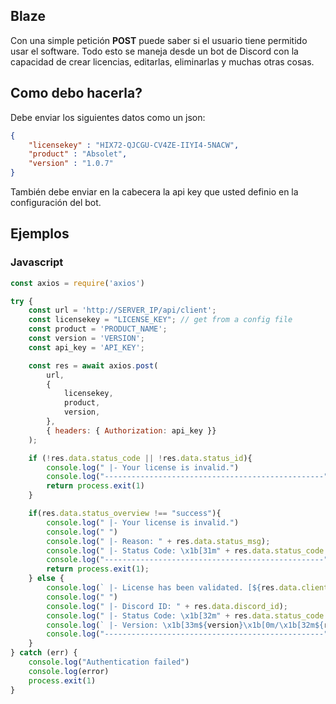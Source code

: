 ## Blaze 

Con una simple petición **POST** puede saber si el usuario tiene permitido usar el software. Todo esto se maneja desde un bot de Discord con la capacidad de crear licencias, editarlas, eliminarlas y muchas otras cosas.

## Como debo hacerla?

Debe enviar los siguientes datos como un json:

```json
{
    "licensekey" : "HIX72-QJCGU-CV4ZE-IIYI4-5NACW",
    "product" : "Absolet",
    "version" : "1.0.7"
}
```

También debe enviar en la cabecera la api key que usted definio en la configuración del bot.

## Ejemplos

### Javascript
```javascript
const axios = require('axios')

try {
    const url = 'http://SERVER_IP/api/client';
	const licensekey = "LICENSE_KEY"; // get from a config file
	const product = 'PRODUCT_NAME';
	const version = 'VERSION';
	const api_key = 'API_KEY';

    const res = await axios.post(
   		url,
   		{
   		    licensekey,
   		    product,
   		    version,
   		},
   		{ headers: { Authorization: api_key }}
	);

   	if (!res.data.status_code || !res.data.status_id){
		console.log(" |- Your license is invalid.")
		console.log("-------------------------------------------------");
   	    return process.exit(1)
   	}

    if(res.data.status_overview !== "success"){
		console.log(" |- Your license is invalid.")
		console.log(" ")
		console.log(" |- Reason: " + res.data.status_msg);
		console.log(" |- Status Code: \x1b[31m" + res.data.status_code + "\x1b[0m");
		console.log("-------------------------------------------------");
   		return process.exit(1);
   	} else {
        console.log(` |- License has been validated. [${res.data.clientname || '\x1b[31mUnknown\x1b[0m'}]`);
	    console.log(" ")
	    console.log(" |- Discord ID: " + res.data.discord_id);
	    console.log(" |- Status Code: \x1b[32m" + res.data.status_code + "\x1b[0m");
	    console.log(` |- Version: \x1b[33m${version}\x1b[0m/\x1b[32m${res.data.version}\x1b[0m`);
        console.log("-------------------------------------------------");
    }
} catch (err) {
    console.log("Authentication failed")
    console.log(error)
    process.exit(1)
}
```
